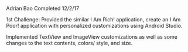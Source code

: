 Adrian Bao
Completed 12/2/17

1st Challenge:
Provided the similar I Am Rich! application, create an I Am Poor! application with personalized customizations using Android Studio.

Implemented TextView and ImageView customizations as well as some changes to the text contents, colors/ style, and size.
